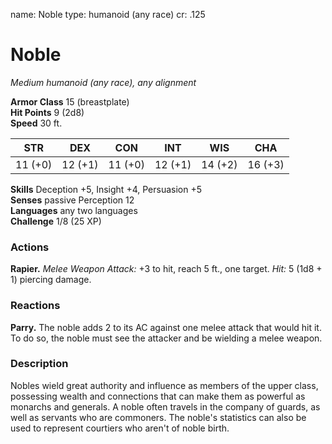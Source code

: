 name: Noble
type: humanoid (any race)
cr: .125

# Noble 
_Medium humanoid (any race), any alignment_

**Armor Class** 15 (breastplate)    
**Hit Points** 9 (2d8)    
**Speed** 30 ft. 

| STR     | DEX     | CON     | INT     | WIS     | CHA     |
|---------|---------|---------|---------|---------|---------|
| 11 (+0) | 12 (+1) | 11 (+0) | 12 (+1) | 14 (+2) | 16 (+3) |   

**Skills** Deception +5, Insight +4, Persuasion +5    
**Senses** passive Perception 12    
**Languages** any two languages    
**Challenge** 1/8 (25 XP) 

### Actions 
**Rapier.** _Melee Weapon Attack:_ +3 to hit, reach 5 ft., one target. _Hit:_ 5 (1d8 + 1) piercing damage. 

### Reactions 
**Parry.** The noble adds 2 to its AC against one melee attack that would hit it. To do so, the noble must see the attacker and be wielding a melee weapon. 

### Description
Nobles wield great authority and influence as members of the upper class, possessing wealth and connections that can make them as powerful as monarchs and generals. A noble often travels in the company of guards, as well as servants who are commoners. The noble's statistics can also be used to represent courtiers who aren't of noble birth. 